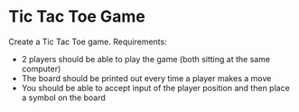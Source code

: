 # Tic Tac Toe Game
Create a Tic Tac Toe game. 
Requirements:
* 2 players should be able to play the game (both sitting at the same computer)
* The board should be printed out every time a player makes a move
* You should be able to accept input of the player position and then place a symbol on the board